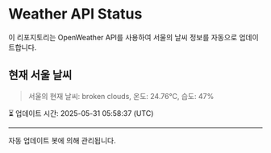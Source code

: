 
# Weather API Status

이 리포지토리는 OpenWeather API를 사용하여 서울의 날씨 정보를 자동으로 업데이트합니다.

## 현재 서울 날씨
> 서울의 현재 날씨: broken clouds, 온도: 24.76°C, 습도: 47%

⏳ 업데이트 시간: 2025-05-31 05:58:37 (UTC)

---
자동 업데이트 봇에 의해 관리됩니다.
